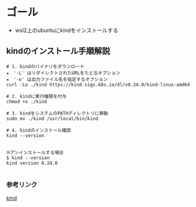 # ゴール
- wsl2上のubuntuにkindをインストールする



## kindのインストール手順解説
```
# 1. kindのバイナリをダウンロード
★　'-L' はリダイレクトされたURLをたどるオプション
★　'-o' は出力ファイル名を指定するオプション
curl -Lo ./kind https://kind.sigs.k8s.io/dl/v0.24.0/kind-linux-amd64

# 2. kindに実行権限を付与
chmod +x ./kind

# 3. kindをシステムのPATHディレクトリに移動
sudo mv ./kind /usr/local/bin/kind

# 4. kindのインストール確認
kind --version


※アンインストールする場合
$ kind --version
kind version 0.24.0


```


### 参考リンク
[kind](https://kind.sigs.k8s.io/)


